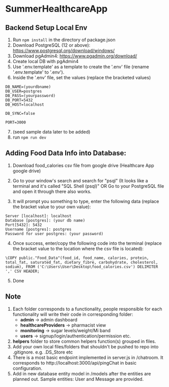 # SummerHealthcareApp
## Backend Setup Local Env 

1. Run `npm install` in the directory of package.json
2. Download PostgreSQL (12 or above): https://www.postgresql.org/download/windows/
3. Download pgAdmin4: https://www.pgadmin.org/download/ 
4. Create local DB with pgAdmin4
5. Use '.env.template' as a template to create the '.env' file (rename '.env.template' to '.env').
6. Inside the '.env' file, set the values (replace the bracketed values)
```
DB_NAME=(yourdbname)
DB_USER=postgres
DB_PASS=(yourpassword)
DB_PORT=5432
DB_HOST=localhost

DB_SYNC=false

PORT=3000
```

7. (seed sample data later to be added)
8. run `npm run dev`


## Adding Food Data Info into Database:
1. Download food_calories csv file from google drive (Healthcare App google drive)

2. Go to your window's search and search for "psql" (It looks like a terminal and it's called "SQL Shell (psql)" OR
Go to your PostgreSQL file and open it through there also works.

3. It will prompt you something to type, enter the following data (replace the bracket value to your own value):

```
Server [localhost]: localhost
Database [postgres]: (your db name)
Port[5432]: 5432
Username [postgres]: postgres
Password for user postgres: (your password)
```

4. Once success, enter/copy the following code into the terminal (replace the bracket value to the location where the csv file is located):

```
\COPY public."Food_Data"(food_id, food_name, calories, protein, total_fat, saturated_fat, dietary_fibre, carbohydrate, cholesterol, sodium), FROM ('C:\Users\User\Desktop\food_calories.csv') DELIMITER ',' CSV HEADER;
```

5. Done


## Note
1. Each folder corresponds to a functionality, people responsible for each functionality will write their code in corresponding folder:
    - **admin** -> admin dashboard
    - **healthcareProviders** -> pharmacist view
    - **monitoring** -> sugar levels/weight/Mi band 
    - **users** -> signup/login/authentication/permission
    etc.
2. **helpers** folder to store common helpers function(s) grouped in files.
3. Add your own local files/folders that shouldn't be pushed to repo into .gitignore. e.g. .DS_Store etc
4. There is a most basic endpoint implemented in server.js in /chatroom. It corresponds to http://localhost:3000/api/pingChat in basic configuration.
5. Add in new database entity model in /models after the entities are planned out. Sample entities: User and Message are provided.
